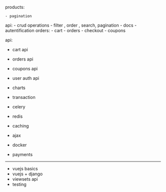 products:
   
    
    - pagination
api:
    - crud operations
    - filter , order , search, pagination
    - docs
    - autentification
orders:
    - cart
    - orders
    - checkout
    - coupons
    
api:
- cart api
- orders api
- coupons api
- user auth api

- charts
- transaction
- celery
- redis
- caching
- ajax
- docker
- payments

----------
- vuejs basics
- vuejs + django
- viewsets api
- testing
